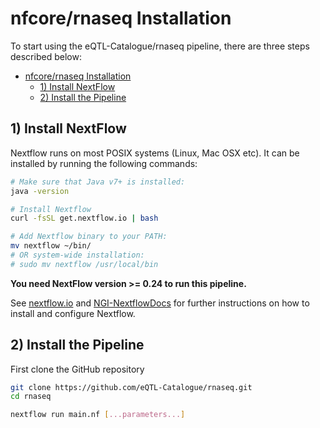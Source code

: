 # nfcore/rnaseq Installation

To start using the eQTL-Catalogue/rnaseq pipeline, there are three steps described below:

- [nfcore/rnaseq Installation](#nfcorernaseq-installation)
  - [1) Install NextFlow](#1-install-nextflow)
  - [2) Install the Pipeline](#2-install-the-pipeline)


## 1) Install NextFlow
Nextflow runs on most POSIX systems (Linux, Mac OSX etc). It can be installed by running the following commands:

```bash
# Make sure that Java v7+ is installed:
java -version

# Install Nextflow
curl -fsSL get.nextflow.io | bash

# Add Nextflow binary to your PATH:
mv nextflow ~/bin/
# OR system-wide installation:
# sudo mv nextflow /usr/local/bin
```

**You need NextFlow version >= 0.24 to run this pipeline.**

See [nextflow.io](https://www.nextflow.io/) and [NGI-NextflowDocs](https://github.com/SciLifeLab/NGI-NextflowDocs) for further instructions on how to install and configure Nextflow.

## 2) Install the Pipeline
First clone the GitHub repository

```bash
git clone https://github.com/eQTL-Catalogue/rnaseq.git
cd rnaseq

nextflow run main.nf [...parameters...]
```

